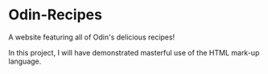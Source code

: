 # Odin-Recipes
A website featuring all of Odin's delicious recipes!

In this project, I will have demonstrated masterful use of the HTML mark-up language. 
